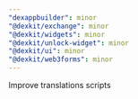```yaml
---
"dexappbuilder": minor
"@dexkit/exchange": minor
"@dexkit/widgets": minor
"@dexkit/unlock-widget": minor
"@dexkit/ui": minor
"@dexkit/web3forms": minor
---
```


Improve translations scripts
